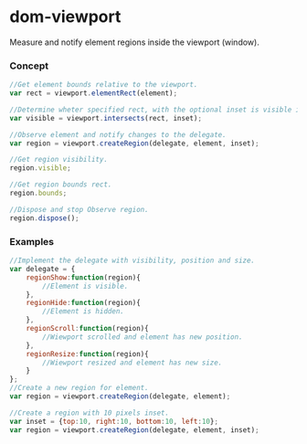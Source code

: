 # dom-viewport
Measure and notify element regions inside the viewport (window).

### Concept

```javascript
//Get element bounds relative to the viewport.
var rect = viewport.elementRect(element);
```

```javascript
//Determine wheter specified rect, with the optional inset is visible inside the viewport.
var visible = viewport.intersects(rect, inset);
```

```javascript
//Observe element and notify changes to the delegate.
var region = viewport.createRegion(delegate, element, inset);

//Get region visibility.
region.visible;

//Get region bounds rect.
region.bounds;

//Dispose and stop Observe region.
region.dispose();
```

### Examples

```javascript
//Implement the delegate with visibility, position and size.
var delegate = {
	regionShow:function(region){
		//Element is visible.
	},
	regionHide:function(region){
		//Element is hidden.
	},
	regionScroll:function(region){
		//Wiewport scrolled and element has new position.
	},
	regionResize:function(region){
		//Wiewport resized and element has new size.
	}
};
//Create a new region for element.
var region = viewport.createRegion(delegate, element);
```

```javascript
//Create a region with 10 pixels inset.
var inset = {top:10, right:10, bottom:10, left:10};
var region = viewport.createRegion(delegate, element, inset);
```
